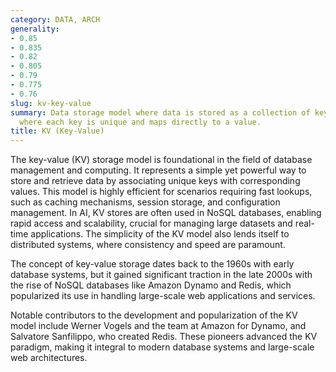 ```yaml
---
category: DATA, ARCH
generality:
- 0.85
- 0.835
- 0.82
- 0.805
- 0.79
- 0.775
- 0.76
slug: kv-key-value
summary: Data storage model where data is stored as a collection of key-value pairs,
  where each key is unique and maps directly to a value.
title: KV (Key-Value)
---
```


The key-value (KV) storage model is foundational in the field of database management and computing. It represents a simple yet powerful way to store and retrieve data by associating unique keys with corresponding values. This model is highly efficient for scenarios requiring fast lookups, such as caching mechanisms, session storage, and configuration management. In AI, KV stores are often used in NoSQL databases, enabling rapid access and scalability, crucial for managing large datasets and real-time applications. The simplicity of the KV model also lends itself to distributed systems, where consistency and speed are paramount.

The concept of key-value storage dates back to the 1960s with early database systems, but it gained significant traction in the late 2000s with the rise of NoSQL databases like Amazon Dynamo and Redis, which popularized its use in handling large-scale web applications and services.

Notable contributors to the development and popularization of the KV model include Werner Vogels and the team at Amazon for Dynamo, and Salvatore Sanfilippo, who created Redis. These pioneers advanced the KV paradigm, making it integral to modern database systems and large-scale web architectures.